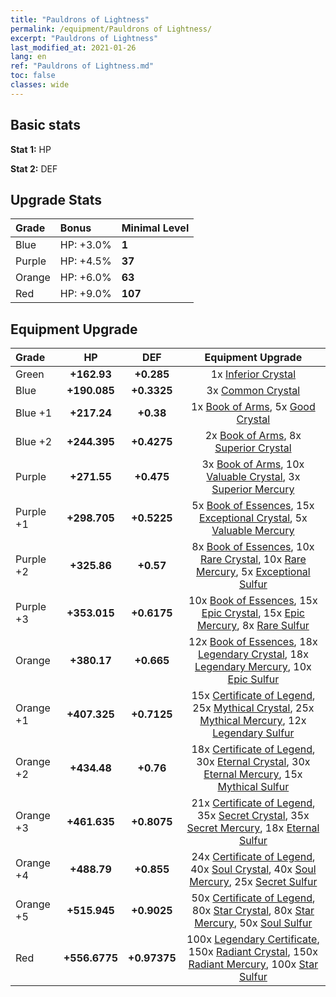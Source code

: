 ```yaml
---
title: "Pauldrons of Lightness"
permalink: /equipment/Pauldrons of Lightness/
excerpt: "Pauldrons of Lightness"
last_modified_at: 2021-01-26
lang: en
ref: "Pauldrons of Lightness.md"
toc: false
classes: wide
---
```


## Basic stats
 **Stat 1:** HP

 **Stat 2:** DEF

## Upgrade Stats

  |     Grade    |   Bonus | Minimal Level | 
  |:-------------|:--------|:--------------| 
  | Blue | HP: +3.0% | **1** | 
  | Purple | HP: +4.5% | **37** | 
  | Orange | HP: +6.0% | **63** | 
  | Red | HP: +9.0% | **107** | 


## Equipment Upgrade

  |          Grade      | HP | DEF | Equipment Upgrade |
  |:--------------------|:---------:|:---------:|:----------------:|
  | Green | **+162.93** | **+0.285** | 1x [ Inferior Crystal](/Items/mat_45/) |
  | Blue | **+190.085** | **+0.3325** | 3x [ Common Crystal](/Items/mat_85/) |
  | Blue +1 | **+217.24** | **+0.38** | 1x [ Book of Arms](/Items/mat_32/), 5x [ Good Crystal](/Items/mat_16/) |
  | Blue +2 | **+244.395** | **+0.4275** | 2x [ Book of Arms](/Items/mat_71/), 8x [ Superior Crystal](/Items/mat_56/) |
  | Purple | **+271.55** | **+0.475** | 3x [ Book of Arms](/Items/mat_6/), 10x [ Valuable Crystal](/Items/mat_95/), 3x [ Superior Mercury](/Items/mat_15/) |
  | Purple +1 | **+298.705** | **+0.5225** | 5x [ Book of Essences](/Items/mat_44/), 15x [ Exceptional Crystal](/Items/mat_33/), 5x [ Valuable Mercury](/Items/mat_58/) |
  | Purple +2 | **+325.86** | **+0.57** | 8x [ Book of Essences](/Items/mat_84/), 10x [ Rare Crystal](/Items/mat_68/), 10x [ Rare Mercury](/Items/mat_29/), 5x [ Exceptional Sulfur](/Items/mat_1/) |
  | Purple +3 | **+353.015** | **+0.6175** | 10x [ Book of Essences](/Items/mat_20/), 15x [ Epic Crystal](/Items/mat_5/), 15x [ Epic Mercury](/Items/mat_70/), 8x [ Rare Sulfur](/Items/mat_46/) |
  | Orange | **+380.17** | **+0.665** | 12x [ Book of Essences](/Items/mat_60/), 18x [ Legendary Crystal](/Items/mat_48/), 18x [ Legendary Mercury](/Items/mat_3/), 10x [ Epic Sulfur](/Items/mat_83/) |
  | Orange +1 | **+407.325** | **+0.7125** | 15x [ Certificate of Legend](/Items/mat_96/), 25x [ Mythical Crystal](/Items/mat_61/), 25x [ Mythical Mercury](/Items/mat_50/), 12x [ Legendary Sulfur](/Items/mat_18/) |
  | Orange +2 | **+434.48** | **+0.76** | 18x [ Certificate of Legend](/Items/mat_25/), 30x [ Eternal Crystal](/Items/mat_19/), 30x [ Eternal Mercury](/Items/mat_62/), 15x [ Mythical Sulfur](/Items/mat_35/) |
  | Orange +3 | **+461.635** | **+0.8075** | 21x [ Certificate of Legend](/Items/mat_38/), 35x [ Secret Crystal](/Items/mat_51/), 35x [ Secret Mercury](/Items/mat_22/), 18x [ Eternal Sulfur](/Items/mat_97/) |
  | Orange +4 | **+488.79** | **+0.855** | 24x [ Certificate of Legend](/Items/mat_100/), 40x [ Soul Crystal](/Items/mat_64/), 40x [ Soul Mercury](/Items/mat_34/), 25x [ Secret Sulfur](/Items/mat_7/) |
  | Orange +5 | **+515.945** | **+0.9025** | 50x [ Certificate of Legend](/Items/mat_11/), 80x [ Star Crystal](/Items/mat_26/), 80x [ Star Mercury](/Items/mat_98/), 50x [ Soul Sulfur](/Items/mat_73/) |
  | Red | **+556.6775** | **+0.97375** | 100x [ Legendary Certificate](/Items/mat_76/), 150x [ Radiant Crystal](/Items/mat_37/), 150x [ Radiant Mercury](/Items/mat_24/), 100x [ Star Sulfur](/Items/mat_101/) |

